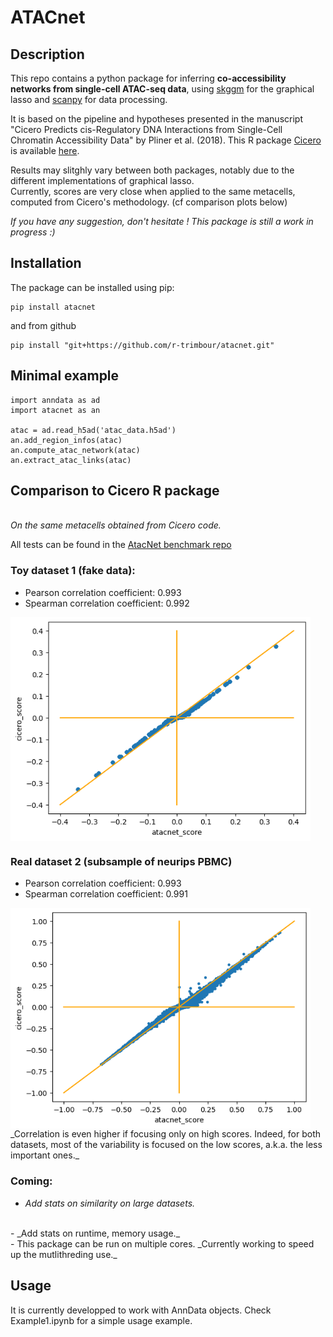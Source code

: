 # ATACnet


## Description
This repo contains a python package for inferring **co-accessibility networks from single-cell ATAC-seq data**, using [skggm](https://www.github.com/skggm/skggm) for the graphical lasso and [scanpy](https://www.github.com/theislab/scanpy) for data processing.

It is based on the pipeline and hypotheses presented in the manuscript "Cicero Predicts cis-Regulatory DNA Interactions from Single-Cell Chromatin Accessibility Data" by Pliner et al. (2018). This R package [Cicero](https://cole-trapnell-lab.github.io/cicero-release/) is available [here](https://www.github.com/cole-trapnell-lab/cicero-release).

Results may slitghly vary between both packages, notably due to the different implementations of graphical lasso. 
<br> Currently, scores are very close when applied to the same metacells, computed from Cicero's methodology. (cf comparison plots below)

_If you have any suggestion, don't hesitate ! This package is still a work in progress :)_


## Installation
The package can be installed using pip:

```
pip install atacnet
```

 and from github
```
pip install "git+https://github.com/r-trimbour/atacnet.git"
```

## Minimal example
```
import anndata as ad
import atacnet as an

atac = ad.read_h5ad('atac_data.h5ad')
an.add_region_infos(atac)
an.compute_atac_network(atac)
an.extract_atac_links(atac)
```

## Comparison to Cicero R package
<br> *On the same metacells obtained from Cicero code.*

All tests can be found in the [AtacNet benchmark repo](https://github.com/r-trimbour/atacnet_benchmark)

### Toy dataset 1 (fake data): 
- Pearson correlation coefficient: 0.993
- Spearman correlation coefficient: 0.992
<img src="Figures/correlation_toy_dataset1.png" align="center" width="480"/>

### Real dataset 2 (subsample of neurips PBMC)
- Pearson correlation coefficient: 0.993
- Spearman correlation coefficient: 0.991
<img src="Figures/correlation_real_dataset2.png" align="center" width="480"/>
_Correlation is even higher if focusing only on high scores. Indeed, for both datasets, most of the variability is focused on the low scores, a.k.a. the less important ones._

### Coming:

- _Add stats on similarity on large datasets._
<br>
- _Add stats on runtime, memory usage._
<br>
- This package can be run on multiple cores. _Currently working to speed up the mutlithreding use._

## Usage
It is currently developped to work with AnnData objects. Check Example1.ipynb for a simple usage example.

